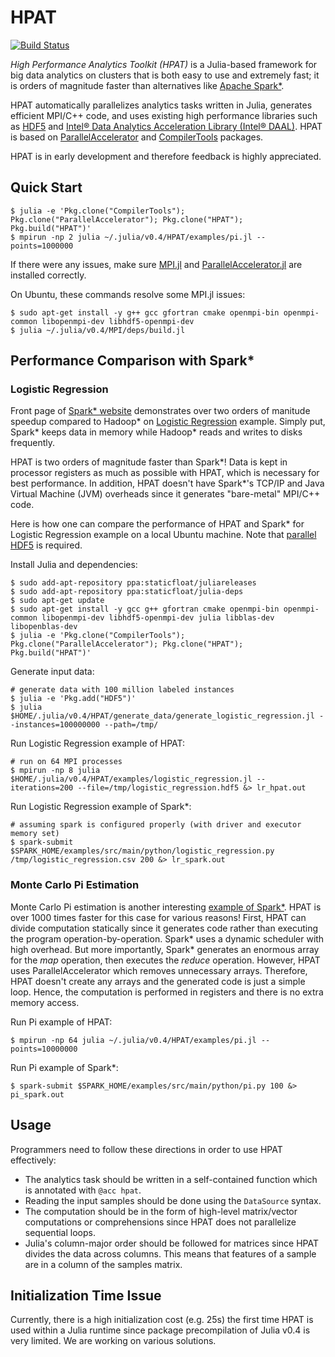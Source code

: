 # HPAT

[![Build Status](https://travis-ci.org/IntelLabs/HPAT.jl.svg?branch=master)](https://travis-ci.org/IntelLabs/HPAT.jl)

*High Performance Analytics Toolkit (HPAT)* is a Julia-based framework for big data analytics on clusters that
is both easy to use and extremely fast; it is orders of magnitude faster than alternatives 
like [Apache Spark\*](http://spark.apache.org/).  

HPAT automatically parallelizes analytics tasks written in Julia, generates efficient MPI/C++ code, 
and uses existing high performance libraries such as [HDF5](https://www.hdfgroup.org/HDF5/)
and [Intel&reg; Data Analytics Acceleration Library (Intel&reg; DAAL)](https://software.intel.com/en-us/daal). 
HPAT is based on [ParallelAccelerator](https://github.com/IntelLabs/ParallelAccelerator.jl) 
and [CompilerTools](https://github.com/IntelLabs/CompilerTools.jl) packages. 

HPAT is in early development and therefore feedback is highly appreciated.

## Quick Start
```shell
$ julia -e 'Pkg.clone("CompilerTools"); Pkg.clone("ParallelAccelerator"); Pkg.clone("HPAT"); Pkg.build("HPAT")'
$ mpirun -np 2 julia ~/.julia/v0.4/HPAT/examples/pi.jl --points=1000000 
```

If there were any issues, make sure [MPI.jl](https://github.com/JuliaParallel/MPI.jl) 
and [ParallelAccelerator.jl](https://github.com/IntelLabs/ParallelAccelerator.jl)
are installed correctly.

On Ubuntu, these commands resolve some MPI.jl issues:
```shell
$ sudo apt-get install -y g++ gcc gfortran cmake openmpi-bin openmpi-common libopenmpi-dev libhdf5-openmpi-dev
$ julia ~/.julia/v0.4/MPI/deps/build.jl
```

## Performance Comparison with Spark\*
### Logistic Regression

Front page of [Spark\* website](http://spark.apache.org/) demonstrates over two orders of manitude
speedup compared to Hadoop\* on [Logistic Regression](https://github.com/apache/spark/blob/master/examples/src/main/python/logistic_regression.py) example. Simply put, Spark\* keeps data
in memory while Hadoop\* reads and writes to disks frequently.

HPAT is two orders of magnitude faster than Spark\*!
Data is kept in processor registers as much as possible with HPAT, which is necessary for best performance.
In addition, HPAT doesn't have Spark\*'s TCP/IP and Java Virtual Machine (JVM) overheads since it generates "bare-metal" MPI/C++ code.

Here is how one can compare the performance of HPAT and Spark\* for Logistic Regression example on a local Ubuntu machine.
Note that [parallel HDF5](https://www.hdfgroup.org/HDF5/PHDF5/) is required.

Install Julia and dependencies:
```shell
$ sudo add-apt-repository ppa:staticfloat/juliareleases
$ sudo add-apt-repository ppa:staticfloat/julia-deps
$ sudo apt-get update
$ sudo apt-get install -y gcc g++ gfortran cmake openmpi-bin openmpi-common libopenmpi-dev libhdf5-openmpi-dev julia libblas-dev libopenblas-dev
$ julia -e 'Pkg.clone("CompilerTools"); Pkg.clone("ParallelAccelerator"); Pkg.clone("HPAT"); Pkg.build("HPAT")' 
```


Generate input data:
```shell
# generate data with 100 million labeled instances
$ julia -e 'Pkg.add("HDF5")'
$ julia $HOME/.julia/v0.4/HPAT/generate_data/generate_logistic_regression.jl --instances=100000000 --path=/tmp/
```

Run Logistic Regression example of HPAT:
```shell
# run on 64 MPI processes
$ mpirun -np 8 julia $HOME/.julia/v0.4/HPAT/examples/logistic_regression.jl --iterations=200 --file=/tmp/logistic_regression.hdf5 &> lr_hpat.out
```

Run Logistic Regression example of Spark\*:
```shell
# assuming spark is configured properly (with driver and executor memory set)
$ spark-submit $SPARK_HOME/examples/src/main/python/logistic_regression.py /tmp/logistic_regression.csv 200 &> lr_spark.out
```
### Monte Carlo Pi Estimation
Monte Carlo Pi estimation is another interesting [example of Spark\*](https://github.com/apache/spark/blob/master/examples/src/main/python/pi.py).
HPAT is over 1000 times faster for this case for various reasons!
First, HPAT can divide computation statically since it generates code rather than executing the program operation-by-operation.
Spark\* uses a dynamic scheduler with high overhead. But more importantly, Spark\* generates an enormous
array for the *map* operation, then executes the *reduce* operation. However, HPAT uses ParallelAccelerator
which removes unnecessary arrays. Therefore, HPAT doesn't create any arrays and the generated code is just a simple loop.
Hence, the computation is performed in registers and there is no extra memory access.

Run Pi example of HPAT:
```shell
$ mpirun -np 64 julia ~/.julia/v0.4/HPAT/examples/pi.jl --points=10000000
```

Run Pi example of Spark\*:
```shell
$ spark-submit $SPARK_HOME/examples/src/main/python/pi.py 100 &> pi_spark.out
```

## Usage

Programmers need to follow these directions in order to use HPAT effectively:
- The analytics task should be written in a self-contained function
  which is annotated with `@acc hpat`.
- Reading the input samples should be done using the `DataSource` syntax. 
- The computation should be in the form of high-level matrix/vector computations or comprehensions
since HPAT does not parallelize sequential loops.
- Julia's column-major order should be followed for matrices since HPAT divides the data across columns.
This means that features of a sample are in a column of the samples matrix.

## Initialization Time Issue 

Currently, there is a high initialization cost (e.g. 25s) the first time HPAT is
used within a Julia runtime since package precompilation
of Julia v0.4 is very limited. We are working on various solutions.


